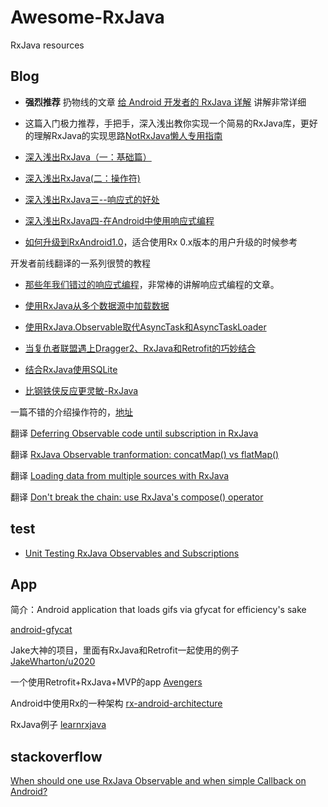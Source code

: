 # Awesome-RxJava
RxJava resources

## Blog
 * **强烈推荐** 扔物线的文章 [给 Android 开发者的 RxJava 详解](http://gank.io/post/560e15be2dca930e00da1083) 讲解非常详细

 * 这篇入门极力推荐，手把手，深入浅出教你实现一个简易的RxJava库，更好的理解RxJava的实现思路[NotRxJava懒人专用指南](http://www.devtf.cn/?p=323)

 * [深入浅出RxJava（一：基础篇）](http://blog.csdn.net/lzyzsd/article/details/41833541)

 * [深入浅出RxJava(二：操作符)](http://blog.csdn.net/lzyzsd/article/details/44094895)

 * [深入浅出RxJava三--响应式的好处](http://blog.csdn.net/lzyzsd/article/details/44891933)

 * [深入浅出RxJava四-在Android中使用响应式编程](http://blog.csdn.net/lzyzsd/article/details/45033611)
 
 * [如何升级到RxAndroid1.0](http://blog.csdn.net/lzyzsd/article/details/49248235)，适合使用Rx 0.x版本的用户升级的时候参考

 开发者前线翻译的一系列很赞的教程
 
 * [那些年我们错过的响应式编程](http://www.devtf.cn/?p=174)，非常棒的讲解响应式编程的文章。

 * [使用RxJava从多个数据源中加载数据](http://www.devtf.cn/?p=764)

 * [使用RxJava.Observable取代AsyncTask和AsyncTaskLoader](http://www.devtf.cn/?p=114)

 * [当复仇者联盟遇上Dragger2、RxJava和Retrofit的巧妙结合](http://www.devtf.cn/?p=565)

 * [结合RxJava使用SQLite](http://www.devtf.cn/?p=734)

 * [比钢铁侠反应更灵敏-RxJava](http://www.devtf.cn/?p=770)
 
 一篇不错的介绍操作符的，[地址](http://blog.csdn.net/job_hesc/article/details/46242117) 
 
 翻译 [Deferring Observable code until subscription in RxJava](http://www.jianshu.com/p/c83996149f5b)

 翻译 [RxJava Observable tranformation: concatMap() vs flatMap()](http://www.jianshu.com/p/6d16805537ef)
 
 翻译 [Loading data from multiple sources with RxJava](http://www.jianshu.com/p/be084df924dc)
 
 翻译 [Don't break the chain: use RxJava's compose() operator](http://www.jianshu.com/p/e9e03194199e)
 
## test 

* [Unit Testing RxJava Observables and Subscriptions](http://fedepaol.github.io/blog/2015/09/13/testing-rxjava-observables-subscriptions/)

## App

 简介：Android application that loads gifs via gfycat for efficiency's sake

 [android-gfycat](https://github.com/dlew/android-gfycat)

 Jake大神的项目，里面有RxJava和Retrofit一起使用的例子
 [JakeWharton/u2020](https://github.com/JakeWharton/u2020)
 
 一个使用Retrofit+RxJava+MVP的app
 [Avengers](https://github.com/saulmm/Avengers)
 
 Android中使用Rx的一种架构
 [rx-android-architecture](https://github.com/tehmou/rx-android-architecture)
 
 RxJava例子
 [learnrxjava](https://github.com/jhusain/learnrxjava)
 
## stackoverflow
 
 [When should one use RxJava Observable and when simple Callback on Android?](http://stackoverflow.com/questions/21890338/when-should-one-use-rxjava-observable-and-when-simple-callback-on-android)
